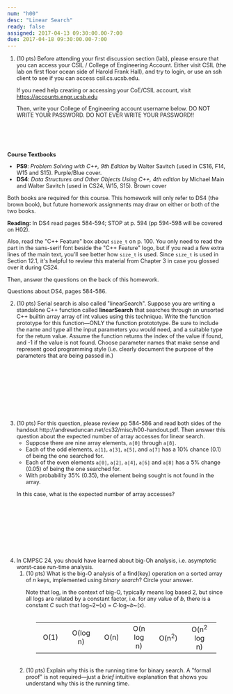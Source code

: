 ```yaml
---
num: "h00"
desc: "Linear Search"
ready: false
assigned: 2017-04-13 09:30:00.00-7:00
due: 2017-04-18 09:30:00.00-7:00
---
```


<style>
table.circleOptionTable { margin-left: auto; margin-right: auto; text-align:center; width:90%; border: none; margin-top: 2em; margin-bottom:2em;}

table.circleOptionTable * td { text-align:center; padding-left: 1em; padding-right:1em; border: none;}
</style>

<div style="font-size:90%; padding-top:0px; margin-top:0px;">

<ol>

<li style="padding-bottom:4em;" markdown="1">
(10 pts) Before attending your first discussion section (lab), please
ensure that you can access your CSIL / College of Engineering Account.
Either visit CSIL (the lab on first floor ocean side of Harold Frank
Hall), and try to login, or use an ssh client to see if you can access
csil.cs.ucsb.edu.

If you need help creating or accessing your CoE/CSIL account, visit
<https://accounts.engr.ucsb.edu>

Then, write your College of Engineering account username below. DO NOT
WRITE YOUR PASSWORD. DO NOT EVER WRITE YOUR PASSWORD!!


</li>

</ol>

<b>Course Textbooks</b>

-   <b>PS9</b>: <i>Problem Solving with C++, 9th Edition </i> by Walter
    Savitch (used in CS16, F14, W15 and S15). Purple/Blue cover.
-   <b>DS4</b>: <i>Data Structures and Other Objects Using C++, 4th
    edition </i> by Michael Main and Walter Savitch (used in CS24, W15,
    S15). Brown cover

Both books are required for this course. This homework will only refer
to DS4 (the brown book), but future homework assignments may draw on
either or both of the two books.

<strong>Reading:</strong> In DS4 read pages 584-594; STOP at p. 594 (pp
594-598 will be covered on H02).

Also, read the "C++ Feature" box about `size_t` on p. 100. You only need
to read the part in the sans-serif font beside the "C++ Feature" logo,
but if you read a few extra lines of the main text, you'll see better
how `size_t` is used. Since `size_t` is used in Section 12.1, it's
helpful to review this material from Chapter 3 in case you glossed over
it during CS24.

Then, answer the questions on the back of this homework.

</div>

<div style="font-size:90%">

Questions about DS4, pages 584-586.

<ol start="2">

<li>
(10 pts) Serial search is also called "linearSearch". Suppose you
are writing a standalone C++ function called <b>linearSearch</b>
that searches through an unsorted C++ builtin array array of int
values using this technique. Write the function prototype for this
function—ONLY the function protototype. Be sure to include the name
and type all the input parameters you would need, and a suitable
type for the return value. Assume the function returns the index of
the value if found, and -1 if the value is not found. Choose
parameter names that make sense and represent good programming style
(i.e. clearly document the purpose of the parameters that are being
passed in.)
<div style="margin-bottom: 10em;">&nbsp;</div>
<div class="pagebreak"></div>
</li>

<li style="padding-bottom:10em;" markdown="1">
(10 pts) For this question, please review pp 584-586 and read both
sides of the handout http://andrewduncan.net/cs32/misc/h00-handout.pdf. Then answer this
question about the expected number of array accesses for linear
search.

* Suppose there are nine array elements, `a[0]` through `a[8]`.
* Each of the odd elements, `a[1]`, `a[3]`, `a[5]`, and `a[7]` has a 10% chance (0.1) of being the one searched for.
* Each of the even elements `a[0]`, `a[2]`, `a[4]`, `a[6]` and `a[8]` has a 5% change (0.05) of being the one searched for.
* With probability 35% (0.35), the element being sought is not found in the array.

In this case, what is the expected number of array accesses?

</li>






<li> In CMPSC 24, you should have learned about big-Oh analysis, i.e.
asymptotic worst-case run-time analysis.

<ol>
<li style="padding-top:0px; margin-top:0px; margin-bottom:0px; padding-bottom:0em;">
(10 pts) What is the big-O analysis of a find(key) operation on a
sorted array of <em>n</em> keys, implemented using <em>binary
search</em>?
Circle your answer.

Note that log, in the context of big-O, typically means log
based 2, but since all logs are related by a constant factor,
i.e. for any value of <em>b</em>, there is a constant <em>C</em>
such that <span style="white-space:nowrap">log~2~(<em>x</em>) =
<em>C</em>·log~<em>b</em>~(x)</span>.

<table class="circleOptionTable">
<tbody><tr>
<td> O(1)
</td>
<td> O(log n)
</td>
<td> O(n)
</td>
<td> O(n log n)
</td>
<td> O(n<sup>2</sup>)
</td>
<td> O(n<sup>2</sup> log n)
</td>
<td> O(n<sup>3</sup>)
</td></tr></tbody></table>
</li>

<li style="padding-top:0px; margin-top:0px; margin-bottom:0px; padding-bottom:10em;">
       (10 pts) Explain why this is the running time for binary search.
        A "formal proof" is not required—just a <em>brief</em> intuitive
        explanation that shows you understand why this is the running
        time.
</li>
</ol>
</li>
</ol>

</div>

